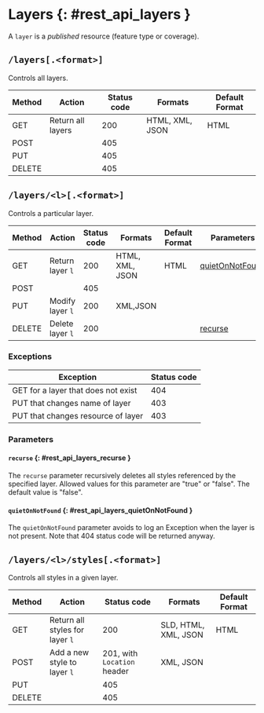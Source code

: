 # Layers {: #rest_api_layers }

A `layer` is a *published* resource (feature type or coverage).

## `/layers[.<format>]`

Controls all layers.

| Method | Action            | Status code | Formats         | Default Format |
|--------|-------------------|-------------|-----------------|----------------|
| GET    | Return all layers | 200         | HTML, XML, JSON | HTML           |
| POST   |                   | 405         |                 |                |
| PUT    |                   | 405         |                 |                |
| DELETE |                   | 405         |                 |                |

## `/layers/<l>[.<format>]`

Controls a particular layer.

| Method | Action           | Status code | Formats         | Default Format | Parameters                                                    |
|--------|------------------|-------------|-----------------|----------------|---------------------------------------------------------------|
| GET    | Return layer `l` | 200         | HTML, XML, JSON | HTML           | [quietOnNotFound](layers.md#rest_api_layers_quietOnNotFound) |
| POST   |                  | 405         |                 |                |                                                               |
| PUT    | Modify layer `l` | 200         | XML,JSON        |                |                                                               |
| DELETE | Delete layer `l` | 200         |                 |                | [recurse](layers.md#rest_api_layers_recurse)                 |

### Exceptions

| Exception                           | Status code |
|-------------------------------------|-------------|
| GET for a layer that does not exist | 404         |
| PUT that changes name of layer      | 403         |
| PUT that changes resource of layer  | 403         |

### Parameters

#### `recurse` {: #rest_api_layers_recurse }

The `recurse` parameter recursively deletes all styles referenced by the specified layer. Allowed values for this parameter are "true" or "false". The default value is "false".

#### `quietOnNotFound` {: #rest_api_layers_quietOnNotFound }

The `quietOnNotFound` parameter avoids to log an Exception when the layer is not present. Note that 404 status code will be returned anyway.

## `/layers/<l>/styles[.<format>]`

Controls all styles in a given layer.

| Method | Action                          | Status code                 | Formats              | Default Format |
|--------|---------------------------------|-----------------------------|----------------------|----------------|
| GET    | Return all styles for layer `l` | 200                         | SLD, HTML, XML, JSON | HTML           |
| POST   | Add a new style to layer `l`    | 201, with `Location` header | XML, JSON            |                |
| PUT    |                                 | 405                         |                      |                |
| DELETE |                                 | 405                         |                      |                |
